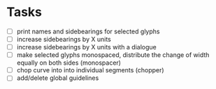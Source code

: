 # Tasks

- [ ] print names and sidebearings for selected glyphs
- [ ] increase sidebearings by X units
- [ ] increase sidebearings by X units with a dialogue
- [ ] make selected glyphs monospaced, distribute the change of width equally on both sides (monospacer)
- [ ] chop curve into into individual segments (chopper)
- [ ] add/delete global guidelines